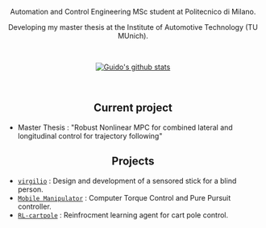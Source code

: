 <p align="center">
Automation and Control Engineering MSc student at Politecnico di Milano.
</p>
<p align="center">
Developing my master thesis at the Institute of Automotive Technology (TU MUnich).
</p>


&nbsp;
    
<p align="center", marginTop="100px">
<a href="#"><img align="center" src="https://github-readme-stats.vercel.app/api?username=guidosassaroli&include_all_commits=true&bg_color=ffffff&hide_border=true&show_icons=true&count_private=true&icon_color=2986cc&title_color=2986cc&text_color=3d85c6&hide=issues" alt="Guido's github stats" /> </a></p>

&nbsp;


<h2 align="center"> Current project</h2>

<ul>
  <li>Master Thesis : "Robust Nonlinear MPC for combined lateral and longitudinal control for trajectory following"</li>
</ul>



<h2 align="center"> Projects</h2>


* [`virgilio`](https://github.com/guidosassaroli/virgilio) : Design and development of a sensored stick for a blind person. 
* [`Mobile Manipulator`](https://github.com/guidosassaroli/mobile_manipulator) : Computer Torque Control and Pure Pursuit controller. 
* [`RL-cartpole`](https://github.com/guidosassaroli/RL-cartpole) : Reinfrocment learning agent for cart pole control.





<!--
**guidosassaroli/guidosassaroli** is a ✨ _special_ ✨ repository because its `README.md` (this file) appears on your GitHub profile.

Here are some ideas to get you started:

- 🔭 I’m currently working on ...
- 🌱 I’m currently learning ...
- 👯 I’m looking to collaborate on ...
- 🤔 I’m looking for help with ...
- 💬 Ask me about ...
- 📫 How to reach me: ...
- 😄 Pronouns: ...
- ⚡ Fun fact: ...
-->
